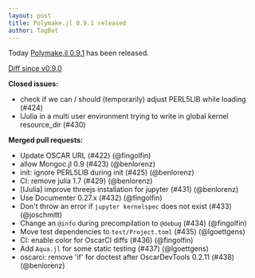 ```yaml
---
layout: post
title: Polymake.jl 0.9.1 released
author: TagBot
---
```


Today [Polymake.jl 0.9.1](https://github.com/oscar-system/Polymake.jl/releases/tag/v0.9.1) has
been released.

[Diff since v0.9.0](https://github.com/oscar-system/Polymake.jl/compare/v0.9.0...v0.9.1)


**Closed issues:**
- check if we can / should (temporarily) adjust PERL5LIB while loading (#424)
- IJulia in a multi user environment trying to write in global kernel resource_dir (#430)

**Merged pull requests:**
- Update OSCAR URL (#422) (@fingolfin)
- allow Mongoc.jl 0.9 (#423) (@benlorenz)
- init: ignore PERL5LIB during init (#425) (@benlorenz)
- CI: remove julia 1.7 (#429) (@benlorenz)
- [IJulia] improve threejs installation for jupyter (#431) (@benlorenz)
- Use Documenter 0.27.x (#432) (@fingolfin)
- Don't throw an error if `jupyter kernelspec` does not exist (#433) (@joschmitt)
- Change an `@info` during precompilation to `@debug` (#434) (@fingolfin)
- Move test dependencies to `test/Project.toml` (#435) (@lgoettgens)
- CI: enable color for OscarCI diffs (#436) (@fingolfin)
- Add `Aqua.jl` for some static testing (#437) (@lgoettgens)
- oscarci: remove 'if' for doctest after OscarDevTools 0.2.11 (#438) (@benlorenz)
